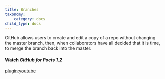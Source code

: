 ```yaml
---
title: Branches
taxonomy:
    category: docs
child_type: docs
---
```


GitHub allows users to create and edit a copy of a repo without changing the master branch, then, when collaborators have all decided that it is time, to merge the branch back into the master.

#### Watch *GitHub for Poets 1.2*

[plugin:youtube](https://youtu.be/oPpnCh7InLY)
